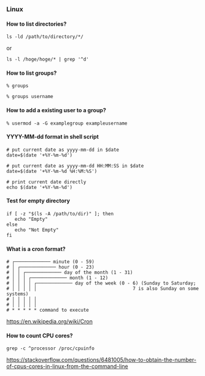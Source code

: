 ### Linux


#### How to list directories?

```
ls -ld /path/to/directory/*/
```
or
```
ls -l /hoge/hoge/* | grep '^d'
```


#### How to list groups?

```
% groups
```

```
% groups username
```


#### How to add a existing user to a group?

```
% usermod -a -G examplegroup exampleusername

```

#### YYYY-MM-dd format in shell script

```
# put current date as yyyy-mm-dd in $date
date=$(date '+%Y-%m-%d')

# put current date as yyyy-mm-dd HH:MM:SS in $date
date=$(date '+%Y-%m-%d %H:%M:%S')

# print current date directly
echo $(date '+%Y-%m-%d')
```

#### Test for empty directory

```
if [ -z "$(ls -A /path/to/dir)" ]; then
   echo "Empty"
else
   echo "Not Empty"
fi
```

#### What is a cron format?

```
# ┌───────────── minute (0 - 59)
# │ ┌───────────── hour (0 - 23)
# │ │ ┌───────────── day of the month (1 - 31)
# │ │ │ ┌───────────── month (1 - 12)
# │ │ │ │ ┌───────────── day of the week (0 - 6) (Sunday to Saturday;
# │ │ │ │ │                                   7 is also Sunday on some systems)
# │ │ │ │ │
# │ │ │ │ │
# * * * * * command to execute
```
https://en.wikipedia.org/wiki/Cron

#### How to count CPU cores?

```
grep -c ^processor /proc/cpuinfo    
```

https://stackoverflow.com/questions/6481005/how-to-obtain-the-number-of-cpus-cores-in-linux-from-the-command-line



